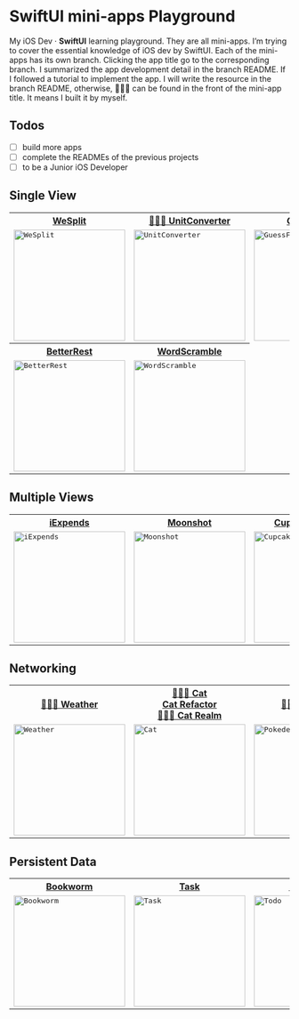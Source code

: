 # SwiftUI mini-apps Playground

My iOS Dev · **SwiftUI** learning playground. They are all mini-apps. I’m trying to cover the essential knowledge of iOS dev by SwiftUI.
Each of the mini-apps has its own branch. Clicking the app title go to the corresponding branch. I summarized the app development detail in the branch README. If I followed a tutorial to implement the app. I will write the resource in the branch README, otherwise, 👨🏻‍💻 can be found in the front of the mini-app title. It means I built it by myself.

## Todos
- [ ] build more apps
- [ ] complete the READMEs of the previous projects
- [ ] to be a Junior iOS Developer

## Single View

<table>
  <tr>
    <th>
      <a href="https://github.com/JooYoo/swiftui-st-backup/tree/we-split" target="_blank">WeSplit</a>
    </th>
    <th>
      <a href="https://github.com/JooYoo/swiftui-st-backup/tree/unit-converter">👨🏻‍💻 UnitConverter</a>
    </th>
    <th>
      <a href="https://github.com/JooYoo/swiftui-st-backup/tree/guess-flag">GuessFlag</a>
    </th>
    <th>
      <a href="https://github.com/JooYoo/swiftui-st-backup/tree/rock-paper-scissors">👨🏻‍💻 RockPaperScissors</a>
    </th>
  </tr>
  <tr>
    <td>
      <kbd><img src="https://user-images.githubusercontent.com/12739843/151405104-c3ea73c9-4eac-4d0d-ae5b-d0ecc91d34ce.gif" width="200px" alt="WeSplit"/></kbd>
    </td>
    <td>
      <kbd><img src="https://user-images.githubusercontent.com/12739843/151689730-148507ee-fb73-44af-be41-0b97b015242e.gif" width="200px" alt="UnitConverter"/></kbd>
    </td>
    <td>
      <kbd><img src="https://user-images.githubusercontent.com/12739843/151205931-6a85e8ee-6f26-421d-b71c-2b6fe46c978a.gif" width="200px" alt="GuessFlag"/></kbd>
    </td>
    <td>
      <kbd><img src="https://user-images.githubusercontent.com/12739843/151655287-2ec15571-0192-4514-b459-0d3f0cbc12f5.gif" width="200px"/></kbd>
    </td>
  </tr>
  <tr>
     <th>
      <a href="https://github.com/JooYoo/swiftui-st-backup/tree/better-rest">BetterRest</a>
    </th>
    <th>
      <a href="https://github.com/JooYoo/swiftui-st-backup/tree/word-scramble">WordScramble</a>
    </th>
  </tr>
  <tr>
    <td>
      <kbd><img src="https://user-images.githubusercontent.com/12739843/151595173-5b357e4b-84f8-40f2-a665-c4bd5e8cbbd9.gif" width="200px" alt="BetterRest"/></kbd>
    </td>
    <td>
      <kbd><img src="https://user-images.githubusercontent.com/12739843/151662264-875f3145-3fd3-4eed-a53d-29ce69ecfcda.gif" width="200px" alt="WordScramble"/></kbd>
    </td>
  </tr>
</table>

## Multiple Views

<table>
  <tr>
    <th>
     <a href="https://github.com/JooYoo/swiftui-st-backup/tree/i-expense" target="_blank">iExpends</a>
    </th>
    <th>
      <a href="https://github.com/JooYoo/swiftui-st-backup/tree/moon-shot" target="_blank">Moonshot</a>
    </th>
    <th>
      <a href="https://github.com/JooYoo/swiftui-st-backup/tree/cupcake-corner" target="_blank">Cupcake Corner</a>
    </th>
  </tr>
  <tr>
    <td>
      <kbd><img src="https://user-images.githubusercontent.com/12739843/152016731-4a1fd83e-c9e5-4342-9fa8-89ba2d023ae5.gif" width="200px" alt="iExpends"/></kbd>
    </td> 
    <td>
      <kbd><img src="https://user-images.githubusercontent.com/12739843/152398149-10ee98d3-6de6-42f5-a143-b75ab1647969.gif" width="200px" alt="Moonshot"/></kbd>
    </td>
    <td>
      <kbd><img src="https://user-images.githubusercontent.com/12739843/152636651-0b0f18ad-f98f-4fcc-8786-9a876a282b2f.gif" width="200px" alt="CupcakeCorner"/></kbd>      
    </td>
  </tr>
</table>

## Networking
<table>
  <tr>
    <th>
     <a href="https://github.com/JooYoo/swiftui-st-backup/tree/weather">👨🏻‍💻 Weather</a>
    </th>
    <th>
      <a href="https://github.com/JooYoo/swiftui-st-backup/tree/cat">👨🏻‍💻 Cat</a>
      <br>
      <a href="https://github.com/JooYoo/swiftui-st-backup/tree/cat-refactor">Cat Refactor</a>
      <br>
      <a href="https://github.com/JooYoo/swiftui-st-backup/tree/cat-realm">👨🏻‍💻 Cat Realm</a>
    </th>
    <th>
      <a href="https://github.com/JooYoo/swiftui-st-backup/tree/pokedex">👨🏻‍💻 Pokédex</a>
    </th>
  </tr>
  <tr>
    <td>
      <kbd><img src="https://user-images.githubusercontent.com/12739843/153251221-84732e8e-913c-48b7-92a1-ebb6aac71bac.gif" width="200px" alt="Weather"/></kbd>
    </td> 
    <td>
      <kbd><img src="https://user-images.githubusercontent.com/12739843/153708224-2e8a4a14-1a85-403b-9f4a-2ed47447e17f.gif" width="200px" alt="Cat"/></kbd>
    </td>
    <td>
      <kbd><img src="https://user-images.githubusercontent.com/12739843/154542578-644fd796-82fe-4b40-b42b-cb776778aa5c.gif" width="200px" alt="Pokedex"/></kbd>
    </td>
  </tr>
</table>

## Persistent Data
<table>
  <tr>
    <th>
     <a href="https://github.com/JooYoo/swiftui-st-backup/tree/bookwarm">Bookworm</a>
    </th>
    <th>
      <a href="https://github.com/JooYoo/swiftui-st-backup/tree/task">Task</a>
    </th>
    <th>
      <a href="https://github.com/JooYoo/swiftui-st-backup/tree/todo">👨🏻‍💻 Todo</a>
    </th>
    <th>
      <a href="https://github.com/JooYoo/swiftui-st-backup/tree/tobuy">👨🏻‍💻 Tobuy</a>
    </th>
  </tr>
  <tr>
    <td>
      <kbd><img src="https://user-images.githubusercontent.com/12739843/152687604-678f6129-a8f7-4357-bcec-f7891296e9a7.gif" width="200px" alt="Bookworm"/></kbd>
    </td> 
    <td>
      <kbd><img src="https://user-images.githubusercontent.com/12739843/153761873-c8a80c16-1f2a-4afa-b1ba-cf8b72abe5a1.gif" width="200px" alt="Task"/></kbd>
    </td>
    <td>
      <kbd><img src="https://user-images.githubusercontent.com/12739843/153925173-b71e14d3-abca-4582-80d0-3c5f8d683b20.gif" width="200px" alt="Todo"/></kbd>      
    </td>
    <td>
      <kbd><img src="https://user-images.githubusercontent.com/12739843/154127717-ebcfcf64-823a-4676-9f4b-d79dac164b9c.gif" width="200px" alt="Tobuy"/></kbd>      
    </td>
  </tr>
</table>

